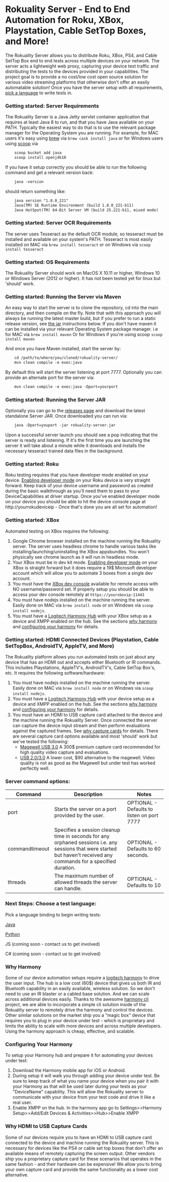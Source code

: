 # Rokuality Server - End to End Automation for Roku, XBox, Playstation, Cable SetTop Boxes, and More!

The Rokuality Server allows you to distribute Roku, XBox, PS4, and Cable SetTop Box end to end tests across multiple devices on your network. The server acts a lightweight web proxy, capturing your device test traffic and distributing the tests to the devices provided in your capabilities. The project goal is to provide a no cost/low cost open source solution for various video streaming platforms that otherwise don't offer an easily automatable solution! Once you have the server setup with all requirements, [pick a language](#next-steps-choose-a-test-language) to write tests in.

### Getting started: Server Requirements
The Rokuality Server is a Java Jetty servlet container application that requires at least Java 8 to run, and that you have Java available on your PATH. Typically the easiest way to do that is to use the relevant package manager for the Operating System you are running. For example, for MAC users it's easy using [brew](https://brew.sh/) via `brew cask install java` or for Windows users using [scoop](https://scoop.sh/) via 
```xml
    scoop bucket add java
    scoop install openjdk10
```

If you have it setup correctly you should be able to run the following command and get a relevant version back:
```xml
    java -version
```
should return something like:

```xml
    java version "1.8.0_221"
    Java(TM) SE Runtime Environment (build 1.8.0_221-b11)
    Java HotSpot(TM) 64-Bit Server VM (build 25.221-b11, mixed mode)
```

### Getting started: Server OCR Requirements
The server uses Tesseract as the default OCR module, so tesseract must be installed and available on your system's PATH. Tesseract is most easily installed on MAC via `brew install tesseract` or on Windows via `scoop install tesseract`

### Getting started: OS Requirements
The Rokuality Server should work on MacOS X 10.11 or higher, Windows 10 or Windows Server (2012 or higher). It has not been tested yet for linux but 'should' work.

### Getting started: Running the Server via Maven
An easy way to start the server is to clone the repository, cd into the main directory, and then compile on the fly. Note that with this approach you will always be running the latest master build, but if you prefer to run a static release version, see [the jar](#getting-started-running-the-server-jar) instructions below. If you don't have maven it can be installed via your relevant Operating System package manager. i.e for MAC via `brew install maven` Or for Windows if you're using scoop `scoop install maven`

And once you have Maven installed, start the server by:

```xml
    cd /path/to/where/you/cloned/rokuality-server/
    mvn clean compile -e exec:java
```
By default this will start the server listening at port 7777. Optionally you can provide an alternate port for the server via:
```xml
    mvn clean compile -e exec:java -Dport=yourport
```

### Getting started: Running the Server JAR
Optionally you can go to the [releases page](https://github.com/rokuality/rokuality-server/releases) and download the latest standalone Server JAR. Once downloaded you can run via:
```xml
    java -Dport=youport -jar rokuality-server.jar
```

Upon a successful server launch you should see a pop indicating that the server is ready and listening. If it's the first time you are launching the server it will take about a minute while it downloads and installs the necessary tesseract trained data files in the background.

### Getting started: Roku
Roku testing requires that you have developer mode enabled on your device. [Enabling developer mode](https://blog.roku.com/developer/developer-setup-guide) on your Roku device is very straight forward. Keep track of your device username and password as created during the basic walkthrough as you'll need them to pass to your DeviceCapabilities at driver startup. Once you've enabled developer mode on your device you should be able to hit the device console page at http://yourrokudeviceip - Once that's done you are all set for automation!

### Getting started: XBox
Automated testing on XBox requires the following:
1. Google Chrome browser installed on the machine running the Rokuality server. The server uses headless chrome to handle various tasks like installing/launching/uninstalling the XBox appxbundles. You won't physically see chrome launch as it will run in headless mode.
2. Your XBox must be in dev kit mode. [Enabling developer mode](https://docs.microsoft.com/en-us/windows/uwp/xbox-apps/devkit-activation) on your XBox is straight forward but it does require a 19$ Microsoft developer account which will allow you to automate 3 boxes from a single dev account.
3. You must have the [XBox dev console](https://docs.microsoft.com/en-us/windows/uwp/xbox-apps/device-portal-xbox) available for remote access with NO username/password set. If properly setup you should be able to access your dev console remotely at `https://yourxboxip:11443`
4. You must have nodejs installed on the machine running the server. Easily done on MAC via `brew install node` or on Windows via `scoop install nodejs`.
5. You must have a [Logitech Harmony Hub](https://www.logitech.com/en-us/product/harmony-hub?crid=60) with your XBox setup as a device and XMPP enabled on the hub. See the sections [why harmony](#why-harmony) and [configuring your harmony](#configuring-your-harmony) for details.

### Getting started: HDMI Connected Devices (Playstation, Cable SetTopBox, AndroidTV, AppleTV, and More)
The Rokuality platform allows you run automated tests on just about any device that has an HDMI out and accepts either Bluetooth or IR commands. This includes Playstations, AppleTV's, AndroidTV's, Cable SetTop Box's, etc. It requires the following software/hardware:
1. You must have nodejs installed on the machine running the server. Easily done on MAC via `brew install node` or on Windows via `scoop install nodejs`.
2. You must have a [Logitech Harmony Hub](https://www.logitech.com/en-us/product/harmony-hub?crid=60) with your device setup as a device and XMPP enabled on the hub. See the sections [why harmony](#why-harmony) and [configuring your harmony](#configuring-your-harmony) for details.
3. You must have an HDMI to USB capture card attached to the device and the machine running the Rokuality Server. Once connected the server can capture the device input stream and then perform evaluations against the captured frames. See [why capture cards](#why-hdmi-to-usb-capture-cards) for details. There are several capture card options available and most 'should' work but we've tested the following:
	* [Magewell USB 3.0](https://www.magewell.com/products/usb-capture-hdmi-gen-2) A 300$ premium capture card recommended for high quality video capture and evaluations.
	* [USB 2.0/3.0](https://www.amazon.com/Capture-Broadcast-Streaming-Grabber-Converter/dp/B0779ZJZX3/ref=sr_1_3?keywords=hdmi+usb+capture+cards&qid=1571405168&sr=8-3) A lower cost, $90 alternative to the magewell. Video quality is not as good as the Magewell but under test has worked perfectly well.

### Server command options:
| Command  | Description | Notes |
| ------------- | ------------- | ------------- |
| port | Starts the server on a port provided by the user.  | OPTIONAL - Defaults to listen on port 7777 |
| commandtimeout | Specifies a session cleanup time in seconds for any orphaned sessions i.e. any sessions that were started but haven't received any commands for a specified duration.  | OPTIONAL - Defaults to 60 seconds. |
| threads | The maximum number of allowed threads the server can handle. | OPTIONAL - Defaults to 10

### Next Steps: Choose a test language:
Pick a language binding to begin writing tests:

[Java](https://github.com/rokuality/rokuality-java)

[Python](https://github.com/rokuality/rokuality-python)

JS (coming soon - contact us to get involved)

C# (coming soon - contact us to get involved)



### Why Harmony
Some of our device automation setups require a [logitech harmony](https://www.logitech.com/en-us/product/harmony-hub?crid=60) to drive the user input. The hub is a low cost (60$) device that gives us both IR and Bluetooth capability in an easily available, wireless solution. So we don't need to use an IR blaster or a cabled base solution. And we can scale across additional devices easily. Thanks to the awesome [harmony cli](https://github.com/sushilks/harmonyHubCLI) project, we are able to incorporate a simple cli solution inside of the Rokuality server to remotely drive the harmony and control the devices. Other similar solutions on the market ship you a "magic box" device that requires you to plug in your device under test - which is proprietary and limits the ability to scale with more devices and across multiple developers. Using the harmony approach is cheap, effective, and scalable.

### Configuring Your Harmony
To setup your Harmony hub and prepare it for automating your devices under test:
1. Download the Harmony mobile app for iOS or Android.
2. During setup it will walk you through adding your device under test. Be sure to keep track of what you name your device when you pair it with your Harmony as that will be used later during your tests as your "DeviceName" capability. This will allow the Rokuality server to communicate with your device from your test code and drive it like a real user.
3. Enable XMPP on the hub. In the harmony app go to Settings>>Harmony Setup>>Add/Edit Devices & Activities>>Hub>>Enable XMPP

### Why HDMI to USB Capture Cards
Some of our devices require you to have an HDMI to USB capture card connected to the device and machine running the Rokuality server. This is necessary for devices like the PS4 or cable set top boxes that don't offer an available means of remotely capturing the screen output. Other vendors ship you a proprietary capture card for these scenarios that operates in the same fashion - and their hardware can be expensive! We allow you to bring your own capture card and provide the same functionality as a lower cost alternative.